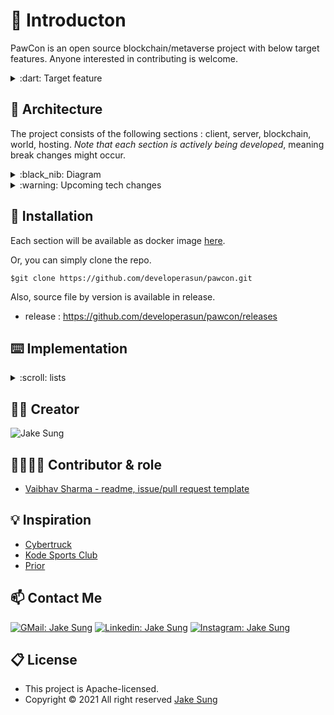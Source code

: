 # :paw_prints: Introducton 

PawCon is an open source blockchain/metaverse project with below target features. Anyone interested in contributing is welcome.

<details>
<summary> :dart: Target feature</summary>

- Mint your Churu(ERC20) token and Curious Pawoneer(ERC721) NFT.
- Communicate real-time with other NFT lovers.
- Displaying your NFT in gallery.
- Enjoy and get inspired by NFT creators' artwork.
- Play around in 3D metaverse world.
</details>

## :hammer: Architecture

The project consists of the following sections : client, server, blockchain, world, hosting. *Note that each section is actively being developed*, meaning break changes might occur.

<details>
<summary>:black_nib: Diagram </summary>

<div align="center">
  <img src="https://user-images.githubusercontent.com/83855174/157869877-0d84394d-c900-47e1-997c-8d5b22c1042f.png" width="800" height="600" alt="project architecture" />
</div>
</details>

<details>
<summary>:warning: Upcoming tech changes </summary>

|Section |Changes|
|:-----:|:-----:|
|Client |Redux toolkit on the way|
|Server |TS-node on the way|
|Blockchain|upgradable contract with proxy on the way|
|World  |3D world with terrains on the way|
</details>

## :electric_plug: Installation

Each section will be available as docker image [here](https://hub.docker.com/repository/docker/nellow1102/pawcon).

Or, you can simply clone the repo.

```shell
$git clone https://github.com/developerasun/pawcon.git
```

Also, source file by version is available in release.

- release : https://github.com/developerasun/pawcon/releases


## :keyboard:	Implementation

<details>
<summary>:scroll:	lists</summary>

<div align="center">
  <table>
    <thead>
      <th>home</td>
      <th>gallery</td>
    </thead>
    <tbody>
        <td>
          <img src="https://user-images.githubusercontent.com/83855174/158229371-178d2bac-9eb3-4888-a0fc-359770733fdb.gif" width=200 height=300 />
        </td>
        <td>
         <img src="https://user-images.githubusercontent.com/83855174/158230941-13b7b1d9-be36-4c08-a1e2-3266a15d0435.gif" width=200 height=300 />
        </td>
    </tbody>
  </table>

  <table>
    <thead>
      <th>login</td>
      <th>shop</td>
    </thead>
    <tbody>
        <td>
        <img src="https://user-images.githubusercontent.com/83855174/158230166-2deb3e78-96c0-43c2-b9a9-034b1595946a.gif" width=200 height=300 />
        </td>
        <td>
          <img src="https://user-images.githubusercontent.com/83855174/158228436-88852fa7-aff9-47ea-8ad0-ecc4d3f9f266.gif" width=200 height=300 />
        </td>
    </tbody>
  </table>

  <table>
    <thead>
      <th>editor & chat</td>
    </thead>
    <tbody>
        <td>
          <img src="https://user-images.githubusercontent.com/83855174/158230370-0d1cd998-62cf-475f-a92b-6d43cc8f6dff.gif" width=200 height=300 />
        </td>
    </tbody>
  </table>
</div>

</details>

## :raising_hand_man:	Creator

<img src="https://github.com/developerasun.png?size=75" alt="Jake Sung"/>

## :family_man_woman_girl_boy: Contributor & role

- [Vaibhav Sharma - readme, issue/pull request template](https://github.com/AlphaVS-76)

## :bulb:	Inspiration

- [Cybertruck](https://bruno-simon.com/#cybertruck)
- [Kode Sports Club](https://www.kodeclubs.com/)
- [Prior](https://prior.co.jp/discover/en)

## :mailbox: Contact Me

[![GMail: Jake Sung](https://img.shields.io/badge/-designerasun@gmail.com-black?style=flat-square&logo=GMail&logoColor=White&link=designerasun@gmail.com)](designerasun@gmail.com)
[![Linkedin: Jake Sung](https://img.shields.io/badge/-Jake_Sung-darkblue?style=flat-square&logo=Linkedin&logoColor=white&link=https://www.linkedin.com/in/jakesung/)](https://www.linkedin.com/in/jakesung/)
[![Instagram: Jake Sung](https://img.shields.io/badge/-Jake_Sung-lightblue?style=flat-square&logo=Instagram&logoColor=black&link=https://www.instagram.com/designerasun/)](https://www.instagram.com/designerasun/)

## :clipboard: License 
- This project is Apache-licensed.
- Copyright © 2021 All right reserved [Jake Sung](https://github.com/developerasun) 


